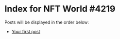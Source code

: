 # Index for NFT World #4219
Posts will be displayed in the order below:

- [Your first post](./001-first.md)

